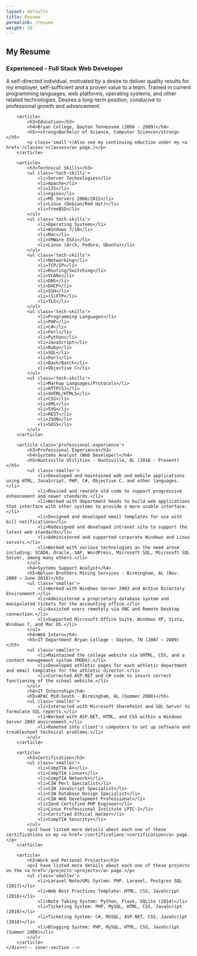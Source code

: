```yaml
---
layout: defaults
title: Resume
permalink: /resume
weight: 30
---
```


<section>
    <div class='inner-section'>
        <h2>My Resume</h2>
        <article>
            <h3>Experienced - Full Stack Web Developer</h3>
            <p class='resume-top'>A self-directed individual, motivated by a desire to deliver quality results for my employer, self-sufficient and a proven value to a team.  Trained in current programming languages, web platforms, operating systems, and other related technologies. Desires a long-term position, conducive to professional growth and advancement.</p>
        </article>

        <article>
            <h3>Education</h3>
            <h4>Bryan College, Dayton Tennessee (2006 - 2009)</h4>
            <h5><strong>Bachelor of Science, Computer Science</strong></h5>
            <p class='small'>(Also see my continuing eduction under my <a href='/classes'>classes</a> page.)</p>
        </article>

        <article>
            <h3>Technical Skills</h3>
            <ul class='tech-skills'>
                <li>Server Technologies</li>
                <li>Apache</li>
                <li>IIS</li>
                <li>nginx</li>
                <li>MS Servers 2008/2012</li>
                <li>Linux (Debian/Red Hat)</li>
                <li>freeBSD</li>
            </ul>
            <ul class='tech-skills'>
                <li>Operating Systems</li>
                <li>Windows 7/10</li>
                <li>Mac</li>
                <li>VMWare ESXi</li>
                <li>Linux (Arch, Fedora, Ubuntu)</li>
            </ul>
            <ul class='tech-skills'>
                <li>Networking</li>
                <li>TCP/IP</li>
                <li>Routing/Switching</li>
                <li>VLANs</li>
                <li>DNS</li>
                <li>DHCP</li>
                <li>SSH</li>
                <li>(S)FTP</li>
                <li>TLS</li>
            </ul>
            <ul class='tech-skills'>
                <li>Programming Languages</li>
                <li>PHP</li>
                <li>C#</li>
                <li>Perl</li>
                <li>Python</li>
                <li>JavaScript</li>
                <li>Ruby</li>
                <li>SQL</li>
                <li>Perl</li>
                <li>Bash/Batch</li>
                <li>Objective C</li>
            </ul>
            <ul class='tech-skills'>
                <li>Markup Languages/Protocols</li>
                <li>HTTP(S)</li>
                <li>XHTML/HTML5</li>
                <li>CSS</li>
                <li>XML</li>
                <li>SVG</li>
                <li>REST</li>
                <li>JSON</li>
                <li>SASS</li>
            </ul>
        </article>

        <article class='professional-experience'>
            <h3>Professional Experience</h3>
            <h4>Systems Analyst (Web Developer)</h4>
            <h5>Huntsville Utilities - Huntsville, AL (2010 - Present)</h5>
            <ul class='smaller'>
                <li>Developed and maintained web and mobile applications using HTML, JavaScript, PHP, C#, Objective C, and other languages.</li>
                <li>Revised and rewrote old code to support progressive enhancement and newer standards.</li>
                <li>Worked with department heads to build web applications that interface with other systems to provide a more usable interface.</li>
                <li>Designed and developed email templates for use with bill notifications</li>
                <li>Redesigned and developed intranet site to support the latest web standards</li>
                <li>Administered and supported corporate Windows and Linux servers.</li>
                <li>Worked with various technologies as the need arose including: SCADA, Oracle, SAP, WordPress, Microsoft SQL, Microsoft SQL Server, among many others.</li>
            </ul>
            <h4>Systems Support Analyst</h4>
            <h5>Nelson Brothers Mining Services - Birmingham, AL (Nov. 2009 – June 2010)</h5>
            <ul class='smaller'>
                <li>Worked with Windows Server 2003 and Active Directory Environment.</li>
                <li>Administered a proprietary database system and manipulated tickets for the accounting office.</li>
                <li>Assisted users remotely via VNC and Remote Desktop connection.</li>
                <li>Supported Microsoft Office Suite, Windows XP, Vista, Windows 7, and Mac OS.</li>
            </ul>
            <h4>Web Intern</h4>
            <h5>IT Department Bryan College - Dayton, TN (2007 – 2009)</h5>
            <ul class='smaller'>
                <li>Maintained the college website via XHTML, CSS, and a content management system (MODX).</li>
                <li>Developed athletic pages for each athletic department and email templates for the athletic director.</li>
                <li>Corrected ASP.NET and C# code to insure correct functioning of the school website.</li>
            </ul>
            <h4>IT Internship</h4>
            <h5>APAC Mid-South - Birmingham, AL (Summer 2008)</h5>
            <ul class='smaller'>
                <li>Interacted with Microsoft SharePoint and SQL Server to formulate SQL reports.</li>
                <li>Worked with ASP.NET, HTML, and CSS within a Windows Server 2003 environment.</li>
                <li>Remoted into client's computers to set up software and troubleshoot technical problems.</li>
            </ul>
        </article>

        <article>
            <h3>Certification</h3>
            <ul class='smaller'>
                <li>CompTIA A+</li>
                <li>CompTIA Linux+</li>
                <li>CompTIA Network+</li>
                <li>CIW Perl Specialist</li>
                <li>CIW JavaScript Specialist</li>
                <li>CIW Database Design Specialist</li>
                <li>CIW Web Development Professional</li>
                <li>Zend Certified PHP Engineer</li>
                <li>Linux Professional Institute LPIC-1</li>
                <li>Certified Ethical Hacker</li>
                <li>CompTIA Security+</li>
            </ul>
            <p>I have listed more details about each one of these certifications on my <a href='/certifications'>certification</a> page.</p>
        </article>

        <article>
            <h3>Work and Personal Projects</h3>
            <p>I have listed more details about each one of these projects on the <a href='/projects'>projects</a> page.</p>
            <ul class='smaller'>
                <li>Laravel Note/URL System: PHP, Laravel, Postgres SQL (2017)</li>
                <li>Web Best Practices Template: HTML, CSS, JavaScript (2016)</li>
                <li>Note Taking System: Python, Flask, SQLite (2014)</li>
                <li>Ticketing System: PHP, MySQL, HTML, CSS, JavaScript (2010)</li>
                <li>Ticketing System: C#, MSSQL, ASP.NET, CSS, JavaScript (2010)</li>
                <li>Blogging System: PHP, MySQL, HTML, CSS, JavaScript (Summer 2008)</li>
            </ul>
        </article>
    </div><!-- inner-section -->
</section>